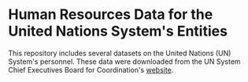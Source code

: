 # Human Resources Data for the United Nations System's Entities 

This repository includes several datasets on the United Nations (UN) System's personnel. These data were downloaded from the UN System Chief Executives Board for Coordination's [website](https://unsceb.org/data-download).
